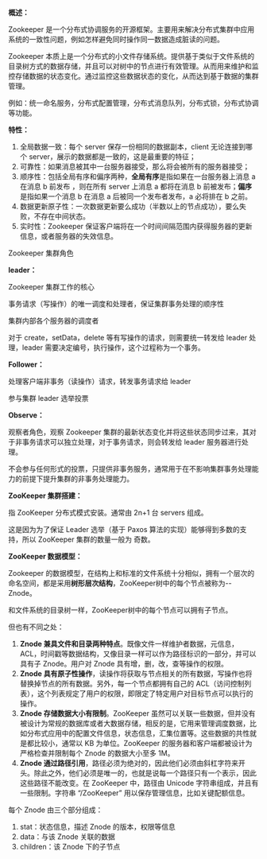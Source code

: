**概述：**

Zookeeper 是一个分布式协调服务的开源框架。主要用来解决分布式集群中应用系统的一致性问题，例如怎样避免同时操作同一数据造成脏读的问题。

Zookeeper 本质上是一个分布式的小文件存储系统。提供基于类似于文件系统的目录树方式的数据存储，并且可以对树中的节点进行有效管理。从而用来维护和监控存储数据的状态变化。通过监控这些数据状态的变化，从而达到基于数据的集群管理。

例如：统一命名服务，分布式配置管理，分布式消息队列，分布式锁，分布式协调等功能。



**特性：**

1. 全局数据一致：每个 server 保存一份相同的数据副本，client 无论连接到哪个 server，展示的数据都是一致的，这是最重要的特征；
2. 可靠性：如果消息被其中一台服务器接受，那么将会被所有的服务器接受；
3. 顺序性：包括全局有序和偏序两种，**全局有序**是指如果在一台服务器上消息 a 在消息 b 前发布 ，则在所有 server 上消息 a 都将在消息 b 前被发布；**偏序**是指如果一个消息 b 在消息 a 后被同一个发布者发布，a 必将排在 b 之前。
4. 数据更新原子性：一次数据更新要么成功（半数以上的节点成功），要么失败，不存在中间状态。
5. 实时性：Zookeeper 保证客户端将在一个时间间隔范围内获得服务器的更新信息，或者服务器的失效信息。



Zookeeper 集群角色

**leader：**

Zookeeper 集群工作的核心

事务请求（写操作）的唯一调度和处理者，保证集群事务处理的顺序性

集群内部各个服务器的调度者

对于 create，setData，delete 等有写操作的请求，则需要统一转发给 leader 处理，leader 需要决定编号，执行操作，这个过程称为一个事务。

**Follower：**

处理客户端非事务（读操作）请求，转发事务请求给 leader

参与集群 leader 选举投票

**Observe：**

观察者角色，观察 Zookeeper 集群的最新状态变化并将这些状态同步过来，其对于非事务请求可以独立处理，对于事务请求，则会转发给 leader 服务器进行处理。

不会参与任何形式的投票，只提供非事务服务，通常用于在不影响集群事务处理能力的前提下提升集群的非事务处理能力。



**ZooKeeper 集群搭建：**

指 ZooKeeper 分布式模式安装。通常由 2n+1 台 servers 组成。

这是因为为了保证 Leader 选举（基于 Paxos 算法的实现）能够得到多数的支持，所以 ZooKeeper 集群的数量一般为 奇数。



**ZooKeeper 数据模型：**

Zookeeper 的数据模型，在结构上和标准的文件系统十分相似，拥有一个层次的命名空间，都是采用**树形层次结构**，ZooKeeper树中的每个节点被称为--Znode。

和文件系统的目录树一样，ZooKeeper树中的每个节点可以拥有子节点。

但也有不同之处：

1. **Znode 兼具文件和目录两种特点**。既像文件一样维护者数据，元信息，ACL，时间戳等数据结构，又像目录一样可以作为路径标识的一部分，并可以具有子 Znode。用户对 Znode 具有增，删，改，查等操作的权限。
2. **Znode 具有原子性操作**，读操作将获取与节点相关的所有数据，写操作也将替换掉节点的所有数据。另外，每一个节点都拥有自己的 ACL（访问控制列表），这个列表规定了用户的权限，即限定了特定用户对目标节点可以执行的操作。
3. **Znode 存储数据大小有限制**。ZooKeeper 虽然可以关联一些数据，但并没有被设计为常规的数据库或者大数据存储，相反的是，它用来管理调度数据，比如分布式应用中的配置文件信息，状态信息，汇集位置等。这些数据的共性就是都比较小，通常以 KB 为单位。ZooKeeper 的服务器和客户端都被设计为严格检查并限制每个 Znode 的数据大小至多 1M。
4. **Znode 通过路径引用**，路径必须为绝对的，因此他们必须由斜杠字符来开头。除此之外，他们必须是唯一的，也就是说每一个路径只有一个表示，因此这些路径不能改变。在 ZooKeeper 中，路径由 Unicode 字符串组成，并且有一些限制。字符串 “/ZooKeeper” 用以保存管理信息，比如关键配额信息。



每个 Znode 由三个部分组成：

1. stat：状态信息，描述 Znode 的版本，权限等信息
2. data：与该 Znode 关联的数据
3. children：该 Znode 下的子节点